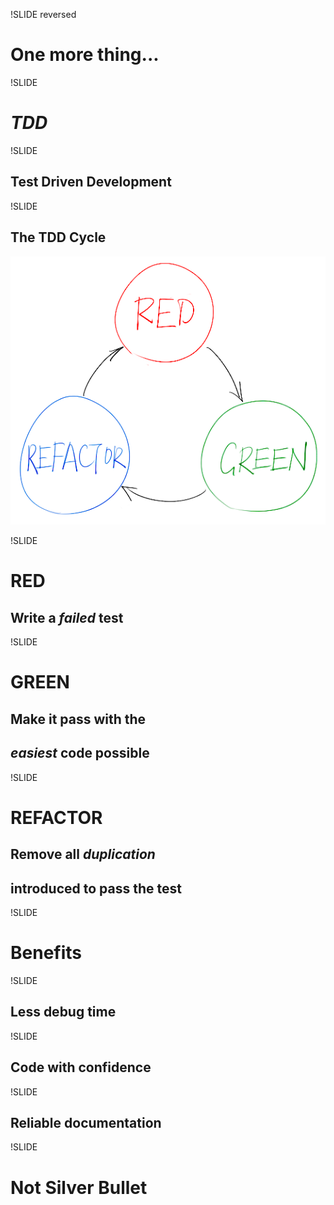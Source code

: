 !SLIDE reversed
# One more thing...

!SLIDE
# *TDD*

!SLIDE
## Test Driven Development

!SLIDE
## The TDD Cycle
![The TDD Cycle](tdd-cycle.png)

!SLIDE
# RED
## Write a *failed* test

!SLIDE
# GREEN
## Make it pass with the
## *easiest* code possible

!SLIDE
# REFACTOR
## Remove all *duplication*
## introduced to pass the test

!SLIDE
# Benefits

!SLIDE
## Less debug time

!SLIDE
## Code with confidence

!SLIDE
## Reliable documentation

!SLIDE
# Not Silver Bullet
